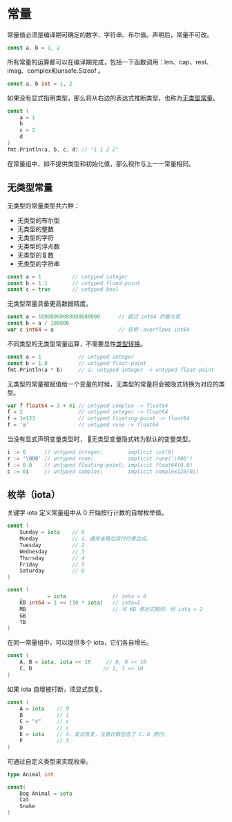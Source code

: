 # 常量

常量值必须是编译期可确定的数字、字符串、布尔值。声明后，常量不可改。

```go
const a, b = 1, 2
```

所有常量的运算都可以在编译期完成，包括一下函数调用：len、cap、real、imag、complex和unsafe.Sizeof 。

```go
const a, b int = 1, 2
```

如果没有显式指明类型，那么将从右边的表达式推断类型，也称为[无类型常量](chang-liang.md#wu-lei-xing-chang-liang)。

```go
const (
    a = 1
    b
    c = 2
    d
)
fmt.Println(a, b, c, d) // "1 1 2 2"
```

在常量组中，如不提供类型和初始化值，那么视作与上⼀一常量相同。

## 无类型常量

无类型的常量类型共六种：

* 无类型的布尔型
* 无类型的整数
* 无类型的字符
* 无类型的浮点数
* 无类型的复数
* 无类型的字符串

```go
const a = 1          // untyped integer
const b = 1.1        // untyped fload-point
const c = true       // untyped bool
```

无类型常量具备更高数据精度。

```go
const a = 10000000000000000000      // 超过 int64 的最大值
const b = a / 100000
var c int64 = a                     // 异常：overflows int64
```

不同类型的无类型常量运算，不需要显性[类型转换](lei-xing-zhuan-huan.md)。

```go
const a = 1            // untyped integer
const b = 1.0          // untyped float-point
fmt.Println(a * b)     // a: untyped integer -> untyped float-point
```

无类型的常量被赋值给一个变量的时候，无类型的常量将会被隐式转换为对应的类型。

```go
var f float64 = 3 + 0i // untyped complex -> float64
f = 2                  // untyped integer -> float64
f = 1e123              // untyped floating-point -> float64
f = 'a'                // untyped rune -> float64
```

当没有显式声明变量类型时， 无类型变量隐式转为默认的变量类型。

```go
i := 0      // untyped integer;        implicit int(0)
r := '\000' // untyped rune;           implicit rune('\000')
f := 0.0    // untyped floating-point; implicit float64(0.0)
c := 0i     // untyped complex;        implicit complex128(0i)
```

## **枚举（iota）**

关键字 iota 定义常量组中从 0 开始按行计数的自增枚举值。

```go
const (
    Sunday = iota    // 0
    Monday           // 1，通常省略后续⾏行表达式。
    Tuesday          // 2
    Wednesday        // 3
    Thursday         // 4
    Friday           // 5
    Saturday         // 6
)

const (
    _        = iota               // iota = 0
    KB int64 = 1 << (10 * iota)   // iota=1
    MB                            // 与 KB 表达式相同，但 iota = 2
    GB
    TB
)
```

在同⼀常量组中，可以提供多个 iota，它们各自增⻓。

```go
const (
    A, B = iota, iota << 10     // 0, 0 << 10
    C, D                       // 1, 1 << 10
)
```

如果 iota ⾃增被打断，须显式恢复。

```go
const (
    A = iota    // 0
    B           // 1
    C = "c"     // c
    D           // c
    E = iota    // 4，显式恢复，注意计数包含了 C、D 两⾏。
    F           // 5
)
```

可通过自定义类型来实现枚举。

```go
type Animal int

const(
    Dog Animal = iota
    Cat
    Snake
)
```

